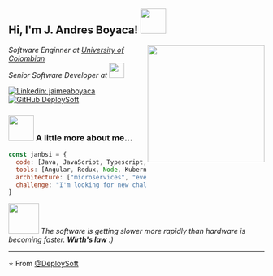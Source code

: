 <h2> Hi, I'm J. Andres Boyaca! <img src="https://i.pinimg.com/originals/3d/47/4f/3d474f82ff71595e8081f9a120892ae8.gif" width="50"></h2>
<img align='right' src="https://media.giphy.com/media/PiQejEf31116URju4V/giphy.gif" width="230">
<p><em>Software Enginner at <a href="https://unipanamericana.edu.co/">University of Colombian</a><!--<img src="https://media.giphy.com/media/fYSnHlufseco8Fh93Z/giphy.gif" width="30">--></br>Senior Software Developer at 
<!--<a href="https://www.scotiabankcolpatria.com/">Scotianbank Colpatria</a>-->
  <img src="https://media.giphy.com/media/WUlplcMpOCEmTGBtBW/giphy.gif" width="30"> 
</em></p>

[![Linkedin: jaimeaboyaca](https://img.shields.io/badge/-jaimeaboyaca-blue?style=flat-square&logo=Linkedin&logoColor=white&link=https://www.linkedin.com/in/jaimeaboyaca/)](https://www.linkedin.com/in/jaimeaboyaca/)
[![GitHub DeploySoft](https://img.shields.io/github/followers/DeploySoft?label=follow&style=social)](https://github.com/DeploySoft)


### <img src="https://media.giphy.com/media/VgCDAzcKvsR6OM0uWg/giphy.gif" width="50"> A little more about me...  

```javascript
const janbsi = {
  code: [Java, JavaScript, Typescript, HTML, CSS],
  tools: [Angular, Redux, Node, Kubernates, Docker , SpringBoot, Spring Cloud, Spring Security],
  architecture: ["microservices", "event-driven", "design system pattern"],
  challenge: "I'm looking for new challenges away from  my country"
}
```

<img src="https://i.pinimg.com/originals/d7/25/4e/d7254e416786f83b2d03434983596c7d.gif" width="60"> <em>The software is getting slower more rapidly than hardware is becoming faster.  <b>Wirth's law</b> :) </em>

---

⭐️ From [@DeploySoft](https://github.com/DeploySoft)
